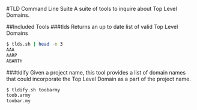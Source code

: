 #TLD Command Line Suite
A suite of tools to inquire about Top Level Domains.

##Included Tools
###tlds
Returns an up to date list of valid Top Level Domains 
```bash
$ tlds.sh | head -n 3
AAA
AARP
ABARTH
```
###tldify
Given a project name, this tool provides a list of domain names that could incorporate the Top Level Domain as a part of the project name.
```bash
$ tldify.sh toobarmy
toob.army
toobar.my
```
